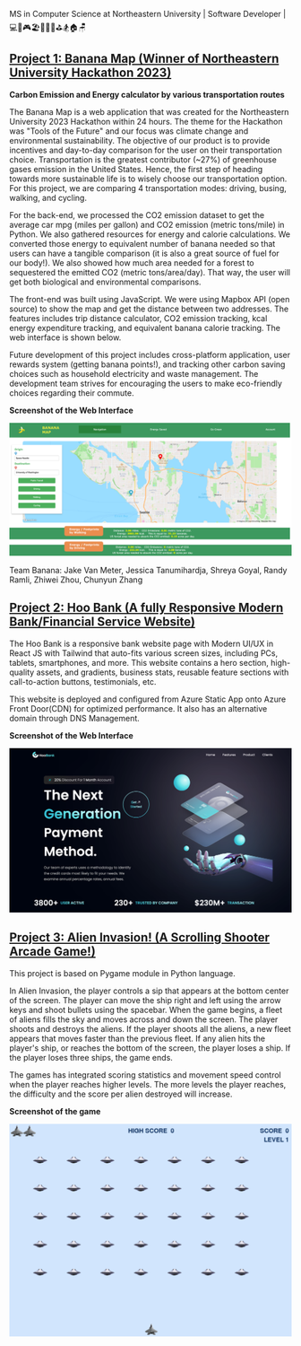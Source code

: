MS in Computer Science at Northeastern University | Software Developer | 💻🏀🎮🏖📖🌲🥤⛳️🏂🏠🪑

## [Project 1: Banana Map (Winner of Northeastern University Hackathon 2023)](https://github.com/jwke21/team_banana_hackathon) 

**Carbon Emission and Energy calculator by various transportation routes**

The Banana Map is a web application that was created for the Northeastern University 2023 Hackathon within 24 hours. The theme for the Hackathon was "Tools of the Future" and our focus was climate change and environmental sustainability. The objective of our product is to provide incentives and day-to-day comparison for the user on their transportation choice. Transportation is the greatest contributor (~27%) of greenhouse gases emission in the United States. Hence, the first step of heading towards more sustainable life is to wisely choose our transportation option. For this project, we are comparing 4 transportation modes: driving, busing, walking, and cycling. 

For the back-end, we processed the CO2 emission dataset to get the average car mpg (miles per gallon) and CO2 emission (metric tons/mile) in Python. We also gathered resources for energy and calorie calculations. We converted those energy to equivalent number of banana needed so that users can have a tangible comparison (it is also a great source of fuel for our body!). We also showed how much area needed for a forest to sequestered the emitted CO2 (metric tons/area/day). That way, the user will get both biological and environmental comparisons. 

The front-end was built using JavaScript. We were using Mapbox API (open source) to show the map and get the distance between two addresses. The features includes trip distance calculator, CO2 emission tracking, kcal energy expenditure tracking, and equivalent banana calorie tracking. The web interface is shown below. 

Future development of this project includes cross-platform application, user rewards system (getting banana points!), and tracking other carbon saving choices such as household electricity and waste management. The development team strives for encouraging the users to make eco-friendly choices regarding their commute.

**Screenshot of the Web Interface**

![](/img/banana_map_interface.png)

Team Banana: Jake Van Meter, Jessica Tanumihardja, Shreya Goyal, Randy Ramli, Zhiwei Zhou, Chunyun Zhang

## [Project 2: Hoo Bank (A fully Responsive Modern Bank/Financial Service Website)](https://github.com/zz39/bank_modern_app)

The Hoo Bank is a responsive bank website page with Modern UI/UX in React JS with Tailwind that auto-fits various screen sizes, including PCs, tablets, smartphones, and more. This website contains a hero section, high-quality assets, and gradients, business stats, reusable feature sections with call-to-action buttons, testimonials, etc.

This website is deployed and configured from Azure Static App onto Azure Front Door(CDN) for optimized performance. It also has an alternative domain through DNS Management. 

**Screenshot of the Web Interface**

![](/img/HooBank_interface.png)


## [Project 3: Alien Invasion! (A Scrolling Shooter Arcade Game!)](https://github.com/zz39/Pygame)

This project is based on Pygame module in Python language.

In Alien Invasion, the player controls a sip that appears at the bottom center of the screen. The player can move the ship right and left using the arrow keys and shoot bullets using the spacebar. When the game begins, a fleet of aliens fills the sky and moves across and down the screen. The player shoots and destroys the aliens. If the player shoots all the aliens, a new fleet appears that moves faster than the previous fleet. If any alien hits the player's ship, or reaches the bottom of the screen, the player loses a ship. If the player loses three ships, the game ends.

The games has integrated scoring statistics and movement speed control when the player reaches higher levels. The more levels the player reaches, the difficulty and the score per alien destroyed will increase.

**Screenshot of the game**

![](/img/alien_invasion_interface.png)




